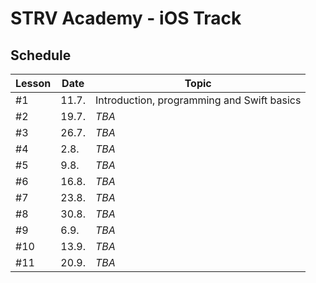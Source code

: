 # STRV Academy - iOS Track

## Schedule

| Lesson | Date | Topic |
| --- | --- | --- |
| #1  | 11.7. | Introduction, programming and Swift basics |
| #2  | 19.7. | *TBA* |
| #3  | 26.7. | *TBA* |
| #4  |  2.8. | *TBA* |
| #5  |  9.8. | *TBA* |
| #6  | 16.8. | *TBA* |
| #7  | 23.8. | *TBA* |
| #8  | 30.8. | *TBA* |
| #9  |  6.9. | *TBA* |
| #10 | 13.9. | *TBA* |
| #11 | 20.9. | *TBA* |
